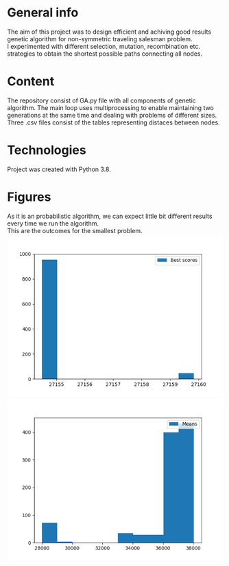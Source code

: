 # General info
The aim of this project was to design efficient and achiving good results genetic algorithm for non-symmetric traveling salesman problem. <br/>
I experimented with different selection, mutation, recombination etc. strategies to obtain the shortest possible paths connecting all nodes.

# Content 
The repository consist of GA.py file with all components of genetic algorithm. The main loop uses multiprocessing to enable maintaining two generations at the same time and dealing with problems of different sizes.<br/>
Three .csv files consist of the tables representing distaces between nodes.

# Technologies
Project was created with Python 3.8.

# Figures
As it is an probabilistic algorithm, we can expect little bit different results every time we run the algorithm. <br/>
This are the outcomes for the smallest problem.
![Best scores in 1000 runs](./1000BEST29.jpg)
![Mean scores for the whole population in 1000 runs](./1000MEANS29.jpg)
